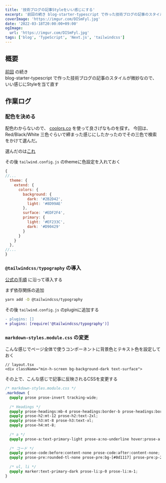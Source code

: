 ```yaml
---
title: '技術ブログの記事Styleをいい感じにする'
excerpt: '前回の続き blog-starter-typescript で作った技術ブログの記事のスタイルが微妙なので、いい感じにStyleを当て直す'
coverImage: 'https://imgur.com/DISmFyl.jpg'
date: '2022-03-18T20:00:00+09:00'
ogImage:
  url: 'https://imgur.com/DISmFyl.jpg'
tags: ['blog', 'TypeScript', 'Next.js', 'tailwindcss']
---
```



## 概要

[前回](/posts/2022-03-12-1) の続き  
blog-starter-typescript で作った技術ブログの記事のスタイルが微妙なので、いい感じにStyleを当て直す

## 作業ログ

### 配色を決める
配色わからないので、 [coolors.co](https://coolors.co/) を使って良さげなものを探す。
今回は、Red/Black/White 三色ぐらいで締まった感じにしたかったのでその三色で検索をかけて選んだ。

選んだのは[これ](https://coolors.co/palette/2b2d42-8d99ae-edf2f4-ef233c-d90429)  


その後 `tailwind.config.js` のthemeに色設定を入れておく
```javascript
{
//...
  theme: {  
    extend: {  
      colors: {  
        background: {  
          dark: '#2B2D42',  
          light: '#8D99AE'  
        },  
        surface: '#EDF2F4',  
        primary: {  
          light: '#EF233C',  
          dark: '#D90429'  
        }  
      }  
    }  
  },  
//... 
}
```


### `@tailwindcss/typography` の導入

[公式の手順](https://tailwindcss.com/docs/typography-plugin) に沿って導入する

まず依存関係の追加
```bash
yarn add -D @tailwindcss/typography
```

その後 `tailwind.config.js` のpluginに追加する
```diff
- plugins: []
+ plugins: [require('@tailwindcss/typography')] 
```

### `markdown-styles.module.css` の変更

こんな感じでページ全体で使うコンポーネントに背景色とテキスト色を設定しておく
```tsx
// layout.tsx
<div className="min-h-screen bg-background-dark text-surface">
```

その上で、こんな感じで記事に反映されるCSSを変更する
```css
/* markdown-styles.module.css */
.markdown {
  @apply prose prose-invert tracking-wide;  
  
  /* Headings */  
  @apply prose-headings:mb-4 prose-headings:border-b prose-headings:border-background-light prose-headings:pb-1 prose-headings:font-normal prose-headings:leading-snug prose-headings:text-background-light;  
  @apply prose-h2:mt-12 prose-h2:text-2xl;  
  @apply prose-h3:mt-8 prose-h3:text-xl;  
  @apply prose-h4:mt-8;  
  
  /* a */  
  @apply prose-a:text-primary-light prose-a:no-underline hover:prose-a:underline prose-a:visited:text-primary-dark;  
  
  /* コード */  
  @apply prose-code:before:content-none prose-code:after:content-none;  
  @apply prose-pre:rounded-tl-none prose-pre:bg-[#0d1117] prose-pre:p-2 prose-pre:shadow-lg;  
  
  /* ul, li */  
  @apply marker:text-primary-dark prose-li:p-0 prose-li:m-1;  
}
```